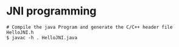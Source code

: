 # JNI programming

```
# Compile the java Program and generate the C/C++ header file HelloJNI.h
$ javac -h . HelloJNI.java
```
